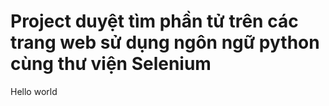 # Project duyệt tìm phần tử trên các trang web sử dụng ngôn ngữ python cùng thư viện Selenium
Hello world
